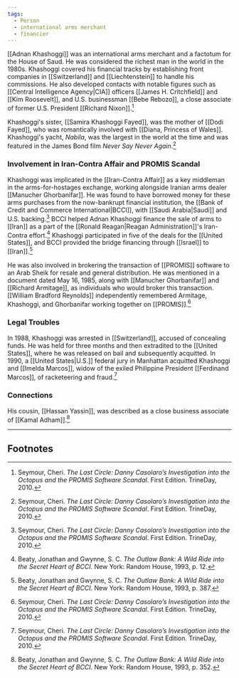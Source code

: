 ```yaml
---
tags:
  - Person
  - international arms merchant
  - financier
---
```

[[Adnan Khashoggi]] was an international arms merchant and a factotum for the House of Saud. He was considered the richest man in the world in the 1980s. Khashoggi covered his financial tracks by establishing front companies in [[Switzerland]] and [[Liechtenstein]] to handle his commissions. He also developed contacts with notable figures such as [[Central Intelligence Agency|CIA]] officers [[James H. Critchfield]] and [[Kim Roosevelt]], and U.S. businessman [[Bebe Rebozo]], a close associate of former U.S. President [[Richard Nixon]].[^1]

Khashoggi's sister, [[Samira Khashoggi Fayed]], was the mother of [[Dodi Fayed]], who was romantically involved with [[Diana, Princess of Wales]]. Khashoggi's yacht, *Nabila*, was the largest in the world at the time and was featured in the James Bond film *Never Say Never Again*.[^1]

### Involvement in Iran-Contra Affair and PROMIS Scandal

Khashoggi was implicated in the [[Iran-Contra Affair]] as a key middleman in the arms-for-hostages exchange, working alongside Iranian arms dealer [[Manucher Ghorbanifar]]. He was found to have borrowed money for these arms purchases from the now-bankrupt financial institution, the [[Bank of Credit and Commerce International|BCCI]], with [[Saudi Arabia|Saudi]] and U.S. backing.[^1] BCCI helped Adnan Khashoggi finance the sale of arms to [[Iran]] as a part of the [[Ronald Reagan|Reagan Administration]]'s Iran-Contra effort.[^2] Khashoggi participated in five of the deals for the [[United States]], and BCCI provided the bridge financing through [[Israel]] to [[Iran]].[^3]

He was also involved in brokering the transaction of [[PROMIS]] software to an Arab Sheik for resale and general distribution. He was mentioned in a document dated May 16, 1985, along with [[Manucher Ghorbanifar]] and [[Richard Armitage]], as individuals who would broker this transaction. [[William Bradford Reynolds]] independently remembered Armitage, Khashoggi, and Ghorbanifar working together on [[PROMIS]].[^1]

### Legal Troubles

In 1988, Khashoggi was arrested in [[Switzerland]], accused of concealing funds. He was held for three months and then extradited to the [[United States]], where he was released on bail and subsequently acquitted. In 1990, a [[United States|U.S.]] federal jury in Manhattan acquitted Khashoggi and [[Imelda Marcos]], widow of the exiled Philippine President [[Ferdinand Marcos]], of racketeering and fraud.[^1]

### Connections

His cousin, [[Hassan Yassin]], was described as a close business associate of [[Kamal Adham]].[^4]

---
## Footnotes

[^1]: Seymour, Cheri. *The Last Circle: Danny Casolaro’s Investigation into the Octopus and the PROMIS Software Scandal*. First Edition. TrineDay, 2010.
[^2]: Beaty, Jonathan and Gwynne, S. C. *The Outlaw Bank: A Wild Ride into the Secret Heart of BCCI*. New York: Random House, 1993, p. 12.
[^3]: Beaty, Jonathan and Gwynne, S. C. *The Outlaw Bank: A Wild Ride into the Secret Heart of BCCI*. New York: Random House, 1993, p. 387.
[^4]: Beaty, Jonathan and Gwynne, S. C. *The Outlaw Bank: A Wild Ride into the Secret Heart of BCCI*. New York: Random House, 1993, p. 352.
